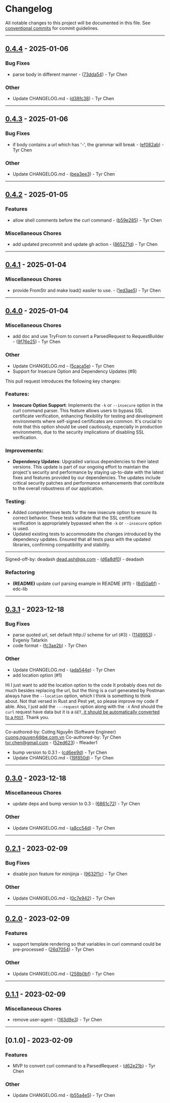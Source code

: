 # Changelog

All notable changes to this project will be documented in this file. See [conventional commits](https://www.conventionalcommits.org/) for commit guidelines.

---
## [0.4.4](https://github.com/tyrchen/curl-parser/compare/v0.4.3..v0.4.4) - 2025-01-06

### Bug Fixes

- parse body in different manner - ([73dda54](https://github.com/tyrchen/curl-parser/commit/73dda5489da8bacfb366bdcc61ae4de96b537031)) - Tyr Chen

### Other

- Update CHANGELOG.md - ([d38fc38](https://github.com/tyrchen/curl-parser/commit/d38fc3811116f3215f482323cdb63376260020a2)) - Tyr Chen

---
## [0.4.3](https://github.com/tyrchen/curl-parser/compare/v0.4.2..v0.4.3) - 2025-01-06

### Bug Fixes

- if body contains a url which has '-', the grammar will break - ([ef082ab](https://github.com/tyrchen/curl-parser/commit/ef082abff004f4aa286d7ff73ef2e67ffbda4010)) - Tyr Chen

### Other

- Update CHANGELOG.md - ([bea3ee3](https://github.com/tyrchen/curl-parser/commit/bea3ee30952f784d5122f5eb53bc9c7b1da007f8)) - Tyr Chen

---
## [0.4.2](https://github.com/tyrchen/curl-parser/compare/v0.4.1..v0.4.2) - 2025-01-05

### Features

- allow shell comments before the curl command - ([b59e285](https://github.com/tyrchen/curl-parser/commit/b59e28525fc5d76cd53f1e8d32d6809a6faab3b1)) - Tyr Chen

### Miscellaneous Chores

- add updated precommit and update gh action - ([865271d](https://github.com/tyrchen/curl-parser/commit/865271d0a95cc21f80fb07e7e609f195bee74dbc)) - Tyr Chen

---
## [0.4.1](https://github.com/tyrchen/curl-parser/compare/v0.4.0..v0.4.1) - 2025-01-04

### Miscellaneous Chores

- provide FromStr and make load() easiler to use. - ([1ed3ae5](https://github.com/tyrchen/curl-parser/commit/1ed3ae52fd9349bc15bc613fdeea564d56242ebd)) - Tyr Chen

---
## [0.4.0](https://github.com/tyrchen/curl-parser/compare/v0.3.1..v0.4.0) - 2025-01-04

### Miscellaneous Chores

- add doc and use TryFrom to convert a ParsedRequest to RequestBuilder - ([9f76e25](https://github.com/tyrchen/curl-parser/commit/9f76e256ecb56c5d477b64ed7763d2e578c2bc00)) - Tyr Chen

### Other

- Update CHANGELOG.md - ([5caca5e](https://github.com/tyrchen/curl-parser/commit/5caca5e7c6fbf7f528b4ed3d480573ca26b20b0d)) - Tyr Chen
- Support for Insecure Option and Dependency Updates (#8)

This pull request introduces the following key changes:

### Features:
- **Insecure Option Support**: Implements the `-k` or `--insecure`
option in the curl command parser. This feature allows users to bypass
SSL certificate verification, enhancing flexibility for testing and
development environments where self-signed certificates are common. It's
crucial to note that this option should be used cautiously, especially
in production environments, due to the security implications of
disabling SSL verification.

### Improvements:
- **Dependency Updates**: Upgraded various dependencies to their latest
versions. This update is part of our ongoing effort to maintain the
project's security and performance by staying up-to-date with the latest
fixes and features provided by our dependencies. The updates include
critical security patches and performance enhancements that contribute
to the overall robustness of our application.


### Testing:
- Added comprehensive tests for the new insecure option to ensure its
correct behavior. These tests validate that the SSL certificate
verification is appropriately bypassed when the `-k` or `--insecure`
option is used.
- Updated existing tests to accommodate the changes introduced by the
dependency updates. Ensured that all tests pass with the updated
libraries, confirming compatibility and stability.

---------

Signed-off-by: deadash <dead.ash@qq.com> - ([d6a8df0](https://github.com/tyrchen/curl-parser/commit/d6a8df0cd0fc2b8dddb1eb53775b208a9c216ba9)) - deadash

### Refactoring

- **(README)** update curl parsing example in README (#11) - ([8d50a6f](https://github.com/tyrchen/curl-parser/commit/8d50a6f15623ad5ebd5e57252ed2e281c0b70726)) - edc-lib

---
## [0.3.1](https://github.com/tyrchen/curl-parser/compare/v0.3.0..v0.3.1) - 2023-12-18

### Bug Fixes

- parse quoted url, set default http:// scheme for url (#3) - ([1149953](https://github.com/tyrchen/curl-parser/commit/1149953ecd024664828f44c84908e47e278762dd)) - Evgeniy Tatarkin
- code format - ([fc3ae2b](https://github.com/tyrchen/curl-parser/commit/fc3ae2bead0c7c1c109e113676e496d9766ebf29)) - Tyr Chen

### Other

- Update CHANGELOG.md - ([ada544e](https://github.com/tyrchen/curl-parser/commit/ada544ed56106a6ee229b5d362429a55b7266be6)) - Tyr Chen
- add location option (#1)

Hi
I just want to add the location option to the code
It probably does not do much besides replacing the url, but the thing is
a curl generated by Postman always have the ```--location``` option,
which I think is something to think about.
Not that versed in Rust and Pest yet, so please improve my code if able.
Also, I just add the ```---request``` option along with the ```-X```
And should the ```curl``` request have data but it is a ```GET```,[ it
should be automatically converted to a
```POST```](https://reqbin.com/req/c-g5d14cew/curl-post-example).
Thank you.

---------

Co-authored-by: Cường Nguyễn (Software Engineer) <cuong.nguyen4@be.com.vn>
Co-authored-by: Tyr Chen <tyr.chen@gmail.com> - ([52ed623](https://github.com/tyrchen/curl-parser/commit/52ed6235fa91643c3dfa3602670bbe53ec053592)) - ffleader1
- bump version to 0.3.1 - ([cd6ee9d](https://github.com/tyrchen/curl-parser/commit/cd6ee9dbec7e0802d284dadbd4724dae59e9d247)) - Tyr Chen
- Update CHANGELOG.md - ([19f850d](https://github.com/tyrchen/curl-parser/commit/19f850d99034e3670527f128b7a998b1db2297ce)) - Tyr Chen

---
## [0.3.0](https://github.com/tyrchen/curl-parser/compare/v0.2.1..v0.3.0) - 2023-12-18

### Miscellaneous Chores

- update deps and bump version to 0.3 - ([6861c72](https://github.com/tyrchen/curl-parser/commit/6861c72d721e409398fd366936e3062a66dc8878)) - Tyr Chen

### Other

- Update CHANGELOG.md - ([a8cc54d](https://github.com/tyrchen/curl-parser/commit/a8cc54d38e9f3334fefbbf33ab9e90cd82fdc2ab)) - Tyr Chen

---
## [0.2.1](https://github.com/tyrchen/curl-parser/compare/v0.2.0..v0.2.1) - 2023-02-09

### Bug Fixes

- disable json feature for minijinja - ([9632f1c](https://github.com/tyrchen/curl-parser/commit/9632f1c93e149bf58ee2a227f004e602019d2588)) - Tyr Chen

### Other

- Update CHANGELOG.md - ([0c7e942](https://github.com/tyrchen/curl-parser/commit/0c7e942c289b1ab539794b2be9f5713d440ac783)) - Tyr Chen

---
## [0.2.0](https://github.com/tyrchen/curl-parser/compare/v0.1.1..v0.2.0) - 2023-02-09

### Features

- support template rendering so that variables in curl command could be pre-processed - ([26d7054](https://github.com/tyrchen/curl-parser/commit/26d7054f8c5fbf56d3c57ad8008503e775efe6f3)) - Tyr Chen

### Other

- Update CHANGELOG.md - ([258b0bf](https://github.com/tyrchen/curl-parser/commit/258b0bf872ae99d380a526cec862f9b46e99c2eb)) - Tyr Chen

---
## [0.1.1](https://github.com/tyrchen/curl-parser/compare/v0.1.0..v0.1.1) - 2023-02-09

### Miscellaneous Chores

- remove user-agent - ([163d9e3](https://github.com/tyrchen/curl-parser/commit/163d9e301ffb9dda0325bcf4fac1053873f5cc95)) - Tyr Chen

---
## [0.1.0] - 2023-02-09

### Features

- MVP to convert curl command to a ParsedRequest - ([d62e21b](https://github.com/tyrchen/curl-parser/commit/d62e21bddbccd74efb0edae69146183105150348)) - Tyr Chen

### Other

- Update CHANGELOG.md - ([b55a4e5](https://github.com/tyrchen/curl-parser/commit/b55a4e519b0124bd4f65b4784fca9183c2fa1fcb)) - Tyr Chen

<!-- generated by git-cliff -->

